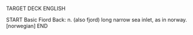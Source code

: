 TARGET DECK
ENGLISH

START
Basic
Fiord
Back: n. (also fjord) long narrow sea inlet, as in norway. [norwegian]
END
